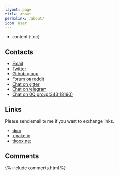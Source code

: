 ```yaml
---
layout: page
title: About
permalink: /about/
icon: user
---
```


* content
{:toc}

## Contacts

* [Email](waruqi@gmail.com)
* [Twitter](https://twitter.com/waruqi)
* [Github group](https://github.com/tboox)
* [Forum on reddit](https://www.reddit.com/r/tboox/)
* [Chat on gitter](https://gitter.im/tboox/tboox?utm_source=badge&utm_medium=badge&utm_campaign=pr-badge&utm_content=badge)
* [Chat on telegram](https://t.me/tbooxorg)
* [Chat on QQ group(343118190)](https://jq.qq.com/?_wv=1027&k=5hpwWFv)

## Links

Please send email to me if you want to exchange links.

* [tbox](http://github.com/waruqi/tbox)
* [xmake.io](http://www.xmake.io)
* [tboox.net](http://www.tboox.net)

## Comments

{% include comments.html %}
